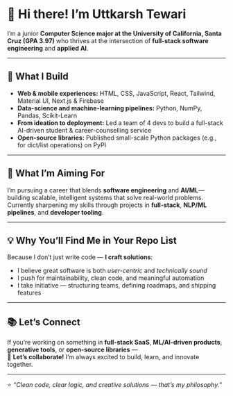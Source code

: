 # 👋 Hi there! I’m Uttkarsh Tewari  

I’m a junior **Computer Science major at the University of California, Santa Cruz (GPA 3.97)** who thrives at the intersection of **full-stack software engineering** and **applied AI**.

---

## 🔧 What I Build  
- **Web & mobile experiences:** HTML, CSS, JavaScript, React, Tailwind, Material UI, Next.js & Firebase  
- **Data-science and machine-learning pipelines:** Python, NumPy, Pandas, Scikit-Learn  
- **From ideation to deployment:** Led a team of 4 devs to build a full-stack AI-driven student & career-counselling service  
- **Open-source libraries:** Published small-scale Python packages (e.g., for dict/list operations) on PyPI  

---

## 🎯 What I’m Aiming For  
I’m pursuing a career that blends **software engineering** and **AI/ML**—building scalable, intelligent systems that solve real-world problems.  
Currently sharpening my skills through projects in **full-stack**, **NLP/ML pipelines**, and **developer tooling**.

---

## 💡 Why You’ll Find Me in Your Repo List  
Because I don’t just write code — **I craft solutions**:  
- I believe great software is both *user-centric* and *technically sound*  
- I push for maintainability, clean code, and meaningful automation  
- I take initiative — structuring teams, defining roadmaps, and shipping features  

---

## 📚 Let’s Connect  
If you’re working on something in **full-stack SaaS**, **ML/AI-driven products**, **generative tools**, or **open-source libraries** —  
💬 **Let’s collaborate!** I’m always excited to build, learn, and innovate together.  

---

⭐ *“Clean code, clear logic, and creative solutions — that’s my philosophy.”*
